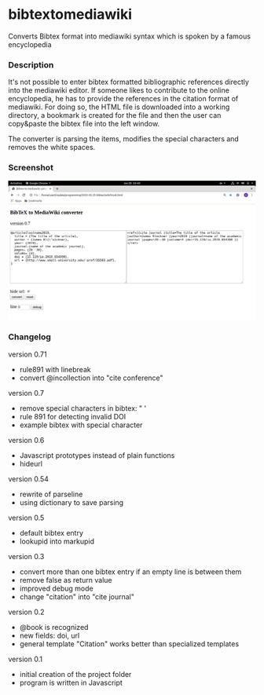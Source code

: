 # bibtextomediawiki
Converts Bibtex format into mediawiki syntax which is spoken by a famous encyclopedia 

### Description
It's not possible to enter bibtex formatted bibliographic references directly into the mediawiki editor. If someone likes to contribute to the online encyclopedia, he has to provide the references in the citation format of mediawiki. For doing so, the HTML file is downloaded into a working directory, a bookmark is created for the file and then the user can copy&paste the bibtex file into the left window.

The converter is parsing the items, modifies the special characters and removes the white spaces.

### Screenshot

![screenshot](/screenshot.png)

### Changelog
version 0.71
* rule891 with linebreak
* convert @incollection into "cite conference"

version 0.7
- remove special characters in bibtex: \" \'
- rule 891 for detecting invalid DOI
- example bibtex with special character

version 0.6

- Javascript prototypes instead of plain functions
- hideurl  
  
version 0.54

- rewrite of parseline
- using dictionary to save parsing
  
version 0.5

- default bibtex entry
- lookupid into markupid 

version 0.3

- convert more than one bibtex entry if an empty line is between them
- remove false as return value
- improved debug mode
- change "citation" into "cite journal"

version 0.2

- @book is recognized
- new fields: doi, url
- general template "Citation" works better than specialized templates

version 0.1

- initial creation of the project folder
- program is written in Javascript

